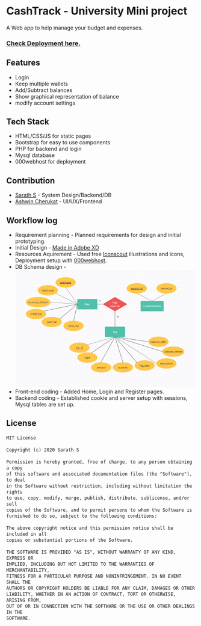 # CashTrack - University Mini project  

A Web app to help manage your budget and expenses.  

### [Check Deployment here.](https://cashtrk.000webhostapp.com/)

## Features   
* Login
* Keep multiple wallets
* Add/Subtract balances
* Show graphical representation of balance
* modify account settings

## Tech Stack
* HTML/CSS/JS for static pages
* Bootstrap for easy to use components
* PHP for backend and login
* Mysql database
* 000webhost for deployment

## Contribution
* [Sarath S](https://github.com/Sharkaboi) - System Design/Backend/DB
* [Ashwin Cherukat](https://github.com/LegolasGreenleaf1999) - UI/UX/Frontend

## Workflow log
* Requirement planning - Planned requirements for design and initial prototyping.
* Initial Design - [Made in Adobe XD](https://xd.adobe.com/view/b3a25f63-7351-48d7-6755-3f443c68c410-c593/?fullscreen)
* Resources Aquirement - Used free [Iconscout](https://iconscout.com/) illustrations and icons, Deployment setup with [000webhost](https://000webhost.com/).
* DB Schema design -  
  ![DB Schema](./assets/screenshots/schema.png)
* Front-end coding - Added Home, Login and Register pages.
* Backend coding - Established cookie and server setup with sessions, Mysql tables are set up.

## License 
```
MIT License

Copyright (c) 2020 Sarath S

Permission is hereby granted, free of charge, to any person obtaining a copy
of this software and associated documentation files (the "Software"), to deal
in the Software without restriction, including without limitation the rights
to use, copy, modify, merge, publish, distribute, sublicense, and/or sell
copies of the Software, and to permit persons to whom the Software is
furnished to do so, subject to the following conditions:

The above copyright notice and this permission notice shall be included in all
copies or substantial portions of the Software.

THE SOFTWARE IS PROVIDED "AS IS", WITHOUT WARRANTY OF ANY KIND, EXPRESS OR
IMPLIED, INCLUDING BUT NOT LIMITED TO THE WARRANTIES OF MERCHANTABILITY,
FITNESS FOR A PARTICULAR PURPOSE AND NONINFRINGEMENT. IN NO EVENT SHALL THE
AUTHORS OR COPYRIGHT HOLDERS BE LIABLE FOR ANY CLAIM, DAMAGES OR OTHER
LIABILITY, WHETHER IN AN ACTION OF CONTRACT, TORT OR OTHERWISE, ARISING FROM,
OUT OF OR IN CONNECTION WITH THE SOFTWARE OR THE USE OR OTHER DEALINGS IN THE
SOFTWARE.

```
